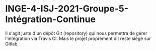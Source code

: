 # INGE-4-ISJ-2021-Groupe-5-Intégration-Continue

Il s'agit juste d'un dépôt Git (repository) qui nous permettra de gérer l'intégration via Travis CI. 
Mais le projet proprement dit reste siégé sur Gitlab.
